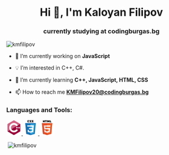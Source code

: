 <h1 align="center">Hi 👋, I'm Kaloyan Filipov</h1>
<h3 align="center">currently studying at codingburgas.bg</h3>

<p align="left"> <img src="https://komarev.com/ghpvc/?username=kmfilipov&label=Profile%20views&color=0e75b6&style=flat" alt="kmfilipov" /> </p>

- 🔭 I’m currently working on **JavaScript**

- 💡  I’m interested in C++, C#.

- 🌱 I’m currently learning **C++, JavaScript, HTML, CSS**

- 📫 How to reach me **KMFilipov20@codingburgas.bg**


<h3 align="left">Languages and Tools:</h3>
<p align="left"> <a href="https://www.w3schools.com/cpp/" target="_blank"> <img src="https://raw.githubusercontent.com/devicons/devicon/master/icons/cplusplus/cplusplus-original.svg" alt="cplusplus" width="40" height="40"/> </a> <a href="https://www.w3schools.com/css/" target="_blank"> <img src="https://raw.githubusercontent.com/devicons/devicon/master/icons/css3/css3-original-wordmark.svg" alt="css3" width="40" height="40"/> </a> <a href="https://www.w3.org/html/" target="_blank"> <img src="https://raw.githubusercontent.com/devicons/devicon/master/icons/html5/html5-original-wordmark.svg" alt="html5" width="40" height="40"/> </a> </p>

<p>&nbsp;<img align="center" src="https://github-readme-stats.vercel.app/api?username=kmfilipov&show_icons=true&locale=en" alt="kmfilipov" /></p>

